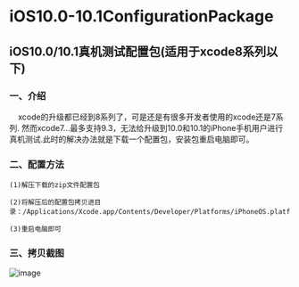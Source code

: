 # iOS10.0-10.1ConfigurationPackage
## iOS10.0/10.1真机测试配置包(适用于xcode8系列以下)

### 一、介绍
       
     xcode的升级都已经到8系列了，可是还是有很多开发者使用的xcode还是7系列. 然而xcode7...最多支持9.3，无法给升级到10.0和10.1的iPhone手机用户进行真机测试.此时的解决办法就是下载一个配置包，安装包重启电脑即可。


### 二、配置方法

    (1)解压下载的zip文件配置包

    (2)将解压后的配置包拷贝进目录：/Applications/Xcode.app/Contents/Developer/Platforms/iPhoneOS.platform/DeviceSupport

    (3)重启电脑即可
    
 
### 三、拷贝截图
![image](https://github.com/xiayuanquan/iOS10.0-10.1ConfigurationPackage/blob/master/demopic.png)
